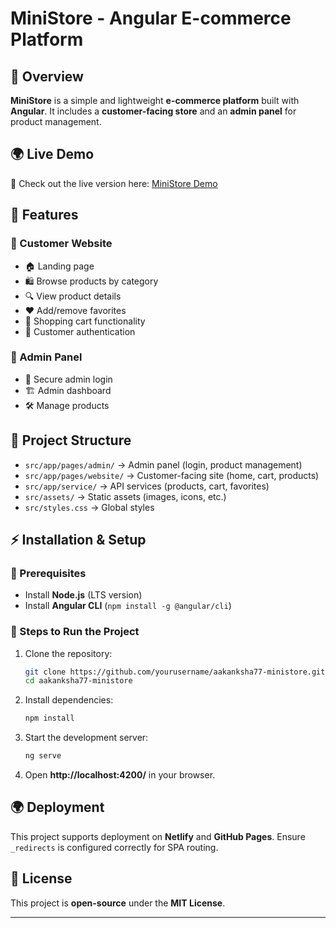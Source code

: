 # **MiniStore - Angular E-commerce Platform**  

## **📌 Overview**  
**MiniStore** is a simple and lightweight **e-commerce platform** built with **Angular**. It includes a **customer-facing store** and an **admin panel** for product management.  

## 🌍 Live Demo  
🚀 Check out the live version here: [MiniStore Demo](https://ministores-ecommers.netlify.app/)

## **🚀 Features**  

### **🔹 Customer Website**  
- 🏠 Landing page  
- 🛍️ Browse products by category  
- 🔍 View product details  
- ❤️ Add/remove favorites  
- 🛒 Shopping cart functionality  
- 🔐 Customer authentication  

### **🔹 Admin Panel**  
- 🔑 Secure admin login  
- 🏗️ Admin dashboard  
- 🛠️ Manage products  

## **📂 Project Structure**  

- `src/app/pages/admin/` → Admin panel (login, product management)  
- `src/app/pages/website/` → Customer-facing site (home, cart, products)  
- `src/app/service/` → API services (products, cart, favorites)  
- `src/assets/` → Static assets (images, icons, etc.)  
- `src/styles.css` → Global styles  



## **⚡ Installation & Setup**  

### **🔹 Prerequisites**  
- Install **Node.js** (LTS version)  
- Install **Angular CLI** (`npm install -g @angular/cli`)  

### **🔹 Steps to Run the Project**  
1. Clone the repository:  
   ```bash
   git clone https://github.com/yourusername/aakanksha77-ministore.git
   cd aakanksha77-ministore
   ```
2. Install dependencies:  
   ```bash
   npm install
   ```
3. Start the development server:  
   ```bash
   ng serve
   ```
4. Open **http://localhost:4200/** in your browser.  

## **🌍 Deployment**  
This project supports deployment on **Netlify** and **GitHub Pages**. Ensure `_redirects` is configured correctly for SPA routing.  

## **📜 License**  
This project is **open-source** under the **MIT License**.  

---

